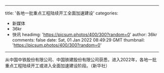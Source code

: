 
---
title: '各地一批重点工程陆续开工全面加速建设'
categories: 
 - 新媒体
 - 36kr
 - 快讯
headimg: 'https://picsum.photos/400/300?random=0'
author: 36kr
comments: false
date: Sat, 01 Jan 2022 08:49:29 GMT
thumbnail: 'https://picsum.photos/400/300?random=0'
---

<div>   
从中国中铁股份有限公司、中国铁建股份有限公司获悉，进入2022年，各地一批重点工程陆续开工或进入全面加速建设阶段。（新华社）  
</div>
            